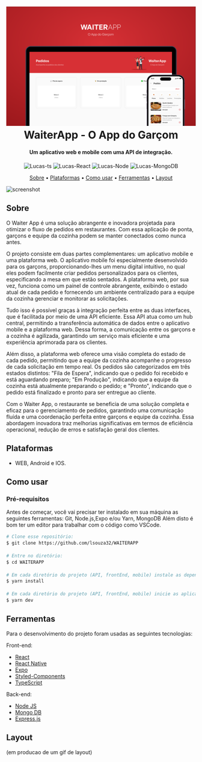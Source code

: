
<h1 align="center">
  <br>
  <a><img src="images/WaiterApp.png" alt="WaiterApp"></a>
  <br>
  WaiterApp - O App do Garçom
  <br>
</h1>

<h4 align="center">Um aplicativo web e mobile com uma API de integração.</h4>

<p align="center">
	<img align="center" alt="Lucas-ts" height="30" width="40" src="https://cdn.jsdelivr.net/gh/devicons/devicon/icons/typescript/typescript-original.svg" />
	<img align="center" alt="Lucas-React" height="30" width="40" src="https://cdn.jsdelivr.net/gh/devicons/devicon/icons/react/react-original-wordmark.svg">  
	<img align="center" alt="Lucas-Node" height="30" width="40" src="https://cdn.jsdelivr.net/gh/devicons/devicon/icons/nodejs/nodejs-original.svg">
	<img align="center" alt="Lucas-MongoDB" height="30" width="40" src="https://cdn.jsdelivr.net/gh/devicons/devicon/icons/mongodb/mongodb-plain-wordmark.svg">	
</p>

<p align="center">
  <a href="#sobre">Sobre</a> •
  <a href="#plataformas">Plataformas</a> •
  <a href="#como-usar">Como usar</a> •	
  <a href="#ferramentas">Ferramentas</a> •
  <a href="#layout">Layout</a>
</p>

![screenshot](https://raw.githubusercontent.com/amitmerchant1990/electron-markdownify/master/app/img/markdownify.gif)

## Sobre

O Waiter App é uma solução abrangente e inovadora projetada para otimizar o fluxo de pedidos em restaurantes. Com essa aplicação de ponta, garçons e equipe da cozinha podem se manter conectados como nunca antes.

O projeto consiste em duas partes complementares: um aplicativo mobile e uma plataforma web. O aplicativo mobile foi especialmente desenvolvido para os garçons, proporcionando-lhes um menu digital intuitivo, no qual eles podem facilmente criar pedidos personalizados para os clientes, especificando a mesa em que estão sentados. A plataforma web, por sua vez, funciona como um painel de controle abrangente, exibindo o estado atual de cada pedido e fornecendo um ambiente centralizado para a equipe da cozinha gerenciar e monitorar as solicitações.

Tudo isso é possível graças à integração perfeita entre as duas interfaces, que é facilitada por meio de uma API eficiente. Essa API atua como um hub central, permitindo a transferência automática de dados entre o aplicativo mobile e a plataforma web. Dessa forma, a comunicação entre os garçons e a cozinha é agilizada, garantindo um serviço mais eficiente e uma experiência aprimorada para os clientes.

Além disso, a plataforma web oferece uma visão completa do estado de cada pedido, permitindo que a equipe da cozinha acompanhe o progresso de cada solicitação em tempo real. Os pedidos são categorizados em três estados distintos: "Fila de Espera", indicando que o pedido foi recebido e está aguardando preparo; "Em Produção", indicando que a equipe da cozinha está atualmente preparando o pedido; e "Pronto", indicando que o pedido está finalizado e pronto para ser entregue ao cliente.

Com o Waiter App, o restaurante se beneficia de uma solução completa e eficaz para o gerenciamento de pedidos, garantindo uma comunicação fluída e uma coordenação perfeita entre garçons e equipe da cozinha. Essa abordagem inovadora traz melhorias significativas em termos de eficiência operacional, redução de erros e satisfação geral dos clientes.


## Plataformas
  - WEB, Android e IOS.

## Como usar

### Pré-requisitos
Antes de começar, você vai precisar ter instalado em sua máquina as seguintes ferramentas: Git, Node.js,Expo e/ou Yarn, MongoDB Além disto é bom ter um editor para trabalhar com o código como VSCode.

```bash
# Clone esse repositório:
$ git clone https://github.com/lsouza32/WAITERAPP

# Entre no diretório:
$ cd WAITERAPP

# Em cada diretório do projeto (API, frontEnd, mobile) instale as dependências:
$ yarn install

# Em cada diretório do projeto (API, frontEnd, mobile) inicie as aplicações:
$ yarn dev
```

## Ferramentas

Para o desenvolvimento do projeto foram usadas as seguintes tecnologias:

Front-end:
- [React](https://react.dev/)
- [React Native](https://reactnative.dev/)
- [Expo](https://expo.dev/)
- [Styled-Components](https://styled-components.com/)
- [TypeScript](https://www.typescriptlang.org/)

Back-end:
- [Node JS](https://nodejs.org/en)
- [Mongo DB](https://www.mongodb.com/)
- [Express.js](https://expressjs.com/pt-br/)


## Layout

(em producao de um gif de layout)

